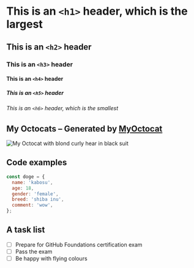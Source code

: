 # This is an `<h1>` header, which is the largest

## This is an `<h2>` header

### This is an `<h3>` header

#### This is an `<h4>` header

##### This is an `<h5>` header

###### This is an `<h6>` header, which is the smallest

## My Octocats – Generated by [MyOctocat](https://myoctocat.com/)

![My Octocat with blond curly hear in black suit](https://github.com/shoichiaizawa/skills-communicate-using-markdown/assets/1571648/be996074-54ce-4762-ab82-646ffac183c1)

## Code examples

```javascript
const doge = {
  name: 'kabosu',
  age: 18,
  gender: 'female',
  breed: 'shiba inu',
  comment: 'wow',
};
```

## A task list

- [ ] Prepare for GitHub Foundations certification exam
- [ ] Pass the exam
- [ ] Be happy with flying colours
